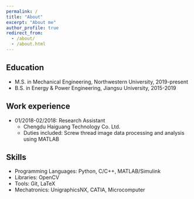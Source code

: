 ```yaml
---
permalink: /
title: "About"
excerpt: "About me"
author_profile: true
redirect_from: 
  - /about/
  - /about.html
---
```


## Education
* M.S. in Mechanical Engineering, Northwestern University, 2019-present
* B.S. in Energy & Power Engineering, Jiangsu University, 2015-2019

## Work experience
* 01/2018-02/2018: Research Assistant
  * Chengdu Haiguang Technology Co. Ltd.
  * Duties included: Screw thread image data processing and analysis using MATLAB
  
## Skills
* Programming Languages: Python, C/C++, MATLAB/Simulink
* Libraries: OpenCV
* Tools: Git, LaTeX
* Mechatronics: UnigraphicsNX, CATIA, Microcomputer